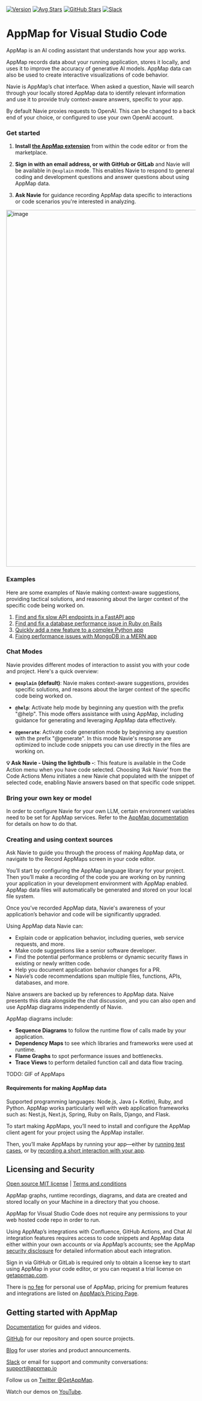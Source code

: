[![Version](https://img.shields.io/visual-studio-marketplace/v/appland.appmap)](https://marketplace.visualstudio.com/items?itemName=appland.appmap)
[![Avg Stars](https://img.shields.io/visual-studio-marketplace/stars/appland.appmap)](https://marketplace.visualstudio.com/items?itemName=appland.appmap)
[![GitHub Stars](https://img.shields.io/github/stars/getappmap/vscode-appland?style=social)](https://github.com/getappmap/vscode-appland)
[![Slack](https://img.shields.io/badge/Slack-Join%20the%20community-green)](https://appmap.io/slack)

# AppMap for Visual Studio Code

AppMap is an AI coding assistant that understands how your app works.

AppMap records data about your running application, stores it locally, and uses it to improve the accuracy of generative AI models. AppMap data can also be used to create interactive visualizations of code behavior.

Navie is AppMap’s chat interface. When asked a question, Navie will search through your locally stored AppMap data to identify relevant information and use it to provide truly context-aware answers, specific to your app.  

By default Navie proxies requests to OpenAI. This can be changed to a back end of your choice, or configured to use your own OpenAI account.


### Get started
1. **Install [the AppMap extension](https://marketplace.visualstudio.com/items?itemName=appland.appmap)** from within the code editor or from the marketplace.  

2. **Sign in with an email address, or with GitHub or GitLab** and Navie will be available in `@explain` mode. This enables Navie to respond to general coding and development questions and answer questions about using AppMap data.

3. **Ask Navie** for guidance recording AppMap data specific to interactions or code scenarios you're interested in analyzing.

<img width="947" alt="image" src="https://github.com/getappmap/vscode-appland/assets/1229326/41b085dc-3128-42d2-be34-91f6bf0bde9c">

### Examples
Here are some examples of Navie making context-aware suggestions, providing tactical solutions, and reasoning about the larger context of the specific code being worked on.

1. [Find and fix slow API endpoints in a FastAPI app](https://appmap.io/navie/how-to/fix-slow-api-endpoints-in-a-fastapi-app-with-navie/)
2. [Find and fix a database performance issue in Ruby on Rails](https://appmap.io/navie/how-to/find-and-fix-a-database-performance-issue-in-ruby-on-rails/)
3. [Quickly add a new feature to a complex Python app](https://appmap.io/navie/how-to/adding-a-new-feature-to-a-complex-python-application/)
4. [Fixing performance issues with MongoDB in a MERN app](https://appmap.io/navie/how-to/fixing-performance-issues-with-mongodb-in-a-mern-app/)

### Chat Modes

Navie provides different modes of interaction to assist you with your code and project. Here's a quick overview:

- **`@explain` (default)**: Navie makes context-aware suggestions, provides specific solutions, and reasons about the larger context of the specific code being worked on.

- **`@help`**: Activate help mode by beginning any question with the prefix "@help". This mode offers assistance with using AppMap, including guidance for generating and leveraging AppMap data effectively.

- **`@generate`**: Activate code generation mode by beginning any question with the prefix "@generate". In this mode Navie's response are optimized to include code snippets you can use directly in the files are working on.

**💡 Ask Navie - Using the lightbulb -**: This feature is available in the Code Action menu when you have code selected. Choosing ‘Ask Navie’ from the Code Actions Menu initiates a new Navie chat populated with the snippet of selected code, enabling Navie answers based on that specific code snippet.

### Bring your own key or model

In order to configure Navie for your own LLM, certain environment variables need to be set for AppMap services. Refer to the [AppMap documentation](https://appmap.io/docs/navie/bring-your-own-model.html) for details on how to do that.

### Creating and using context sources

Ask Navie to guide you through the process of making AppMap data, or navigate to the Record AppMaps screen in your code editor.

You’ll start by configuring the AppMap language library for your project. Then you’ll make a recording of the code you are working on by running your application in your development environment with AppMap enabled. AppMap data files will automatically be generated and stored on your local file system.

Once you’ve recorded AppMap data, Navie's awareness of your application’s behavior and code will be significantly upgraded.

Using AppMap data Navie can:
* Explain code or application behavior, including queries, web service requests, and more.
* Make code suggestions like a senior software developer.
* Find the potential performance problems or dynamic security flaws in existing or newly written code.
* Help you document application behavior changes for a PR.
* Navie’s code recommendations span multiple files, functions, APIs, databases, and more.

Naive answers are backed up by references to AppMap data. Naive presents this data alongside the chat discussion, and you can also open and use AppMap diagrams independently of Navie.

AppMap diagrams include:

* **Sequence Diagrams** to follow the runtime flow of calls made by your application.
* **Dependency Maps** to see which libraries and frameworks were used at runtime.
* **Flame Graphs** to spot performance issues and bottlenecks.
* **Trace Views** to perform detailed function call and data flow tracing.

TODO: GIF of AppMaps

#### Requirements for making AppMap data

Supported programming languages: Node.js, Java (+ Kotlin), Ruby, and Python.
AppMap works particularly well with web application frameworks such as: Nest.js, Next.js, Spring, Ruby on Rails, Django, and Flask.

To start making AppMaps, you’ll need to install and configure the AppMap client agent for your project using the AppMap installer.

Then, you’ll make AppMaps by running your app—either by [running test cases](https://appmap.io/docs/recording-methods.html#recording-test-cases), or by [recording a short interaction with your app](https://appmap.io/docs/recording-methods.html#remote-recording).

## Licensing and Security

[Open source MIT license](https://github.com/getappmap/vscode-appland/blob/master/LICENSE)  |  [Terms and conditions](https://appmap.io/community/terms-and-conditions.html)

AppMap graphs, runtime recordings, diagrams, and data are created and stored locally on your Machine in a directory that you choose.

AppMap for Visual Studio Code does not require any permissions to your web hosted code repo in order to run.

Using AppMap’s integrations with Confluence, GitHub Actions, and Chat AI integration features requires access to code snippets and AppMap data either within your own accounts or via AppMap’s accounts; see the AppMap [security disclosure](https://appmap.io/security) for detailed information about each integration.

Sign in via GitHub or GitLab is required only to obtain a license key to start using AppMap in your code editor, or you can request a trial license on [getappmap.com](https://getappmap.com).

There is [no fee](https://appmap.io/pricing) for personal use of AppMap, pricing for premium features and integrations are listed on [AppMap’s Pricing Page](https://appmap.io/pricing).

## Getting started with AppMap

[Documentation](https://appmap.io/docs/appmap-overview.html) for guides and videos.

[GitHub](https://github.com/getappmap) for our repository and open source projects.

[Blog](https://appmap.io/blog/) for user stories and product announcements.

[Slack](https://appmap.io/slack) or email for support and community conversations: support@appmap.io

Follow us on [Twitter @GetAppMap](https://twitter.com/getappmap).

Watch our demos on [YouTube](https://www.youtube.com/channel/UCxVv4gVnr2Uf2PSzoELZUcg).

